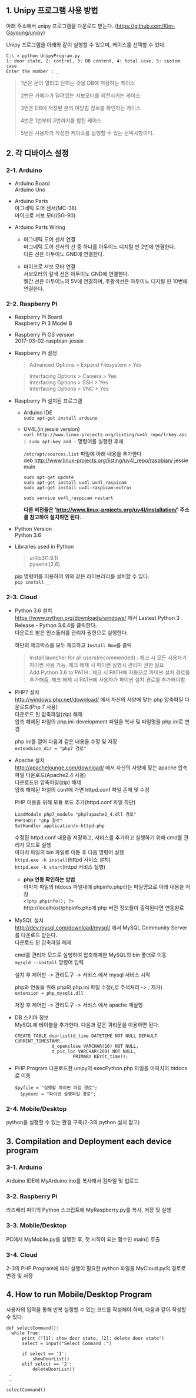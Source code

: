 ## 1. Unipy 프로그램 사용 방법

  아래 주소에서 unipy 프로그램을 다운로드 받는다.
  (https://github.com/Kim-Gayoung/unipy)
   
  Unipy 프로그램을 아래와 같이 실행할 수 있으며, 케이스를 선택할 수 있다.
  
  ``` 
  C:\ > python UnipyProgram.py
  1: door state, 2: control, 3: DB content, 4: total case, 5: custom case
  Enter the number : _
  ```

> <p style="height:20px">1번은 문이 열리고 닫히는 것을 DB에 저장하는 케이스</p>
> <p style="height:20px">2번은 카메라가 달려있는 서보모터를 회전시키는 케이스</p>
> <p style="height:20px">3번은 DB에 저장된 문의 여닫힘 정보를 확인하는 케이스</p>
> <p style="height:20px">4번은 1번부터 3번까지를 합친 케이스</p>
> <p style="height:20px">5번은 사용자가 작성한 케이스를 실행할 수 있는 선택사항이다.</p>


   
## 2. 각 디바이스 설정
### 2-1. Arduino
- Arduino Board<br>
  Arduino Uno


- Arduino Parts<br>
  마그네틱 도어 센서(MC-38)<br>
  마이크로 서보 모터(SG-90)


- Arduino Parts Wiring
	* 마그네틱 도어 센서 연결<br>
		마그네틱 도어 센서의 선 중 하나를 아두이노 디지털 핀 2번에 연결한다.<br>
		다른 선은 아두이노 GND에 연결한다.
			
	* 마이크로 서보 모터 연결<br>
		서보모터의 갈색 선은 아두이노 GND에 연결한다.<br>
		빨간 선은 아두이노의 5V에 연결하며, 주황색선은 아두이노 디지털 핀 10번에 연결한다.<br>

   
### 2-2. Raspberry Pi
- Raspberry Pi Board<br>
	Raspberry Pi 3 Model B
		  
- Raspberry Pi OS version<br>
	2017-03-02-raspbian-jessie
		
- Raspberry Pi 설정
	> Advanced Options > Expand Filesystem > Yes

	> Interfacing Options > Camera > Yes<br>
	> Interfacing Options > SSH > Yes<br>
	> Interfacing Options > VNC > Yes<br>
		
- Raspberry Pi 설치된 프로그램
	* Arduino IDE<br>
	`sudo apt-get install arduino`
		
	* UV4L(in jessie version)<br>
		`curl http://www.linux-projects.org/listing/uv4l_repo/lrkey.asc | sudo apt-key add -` 명령어를 실행한 후에
			
		`/etc/apt/sources.list` 파일에 아래 내용을 추가한다<br>
		deb http://www.linux-projects.org/listing/uv4l_repo/raspbian/ jessie main

		```
        sudo apt-get update
		sudo apt-get install uv4l uv4l_raspicam
		sudo apt-get install uv4l-raspicam-extras
        
		sudo service uv4l_raspicam restart
        ```
			
		**다른 버전들은 'http://www.linux-projects.org/uv4l/installation/' 주소를 참고하여 설치하면 된다.**
		

- Python Version<br>
	Python 3.6
		

- Libraries used in Python<br>
  > urllib3(1.9.1)<br>
  > pyserial(2.6)

  pip 명령어를 이용하여 위와 같은 라이브러리를 설치할 수 있다.<br>
  `pip install _`


### 2-3. Cloud
- Python 3.6 설치<br>
	https://www.python.org/downloads/windows/ 에서 Lastest Python 3 Release - Python 3.6.4를 클릭한다.<br>
	다운로드 받은 인스톨러를 관리자 권한으로 실행한다.<br>

	하단의 체크박스를 모두 체크하고 `Install Now`를 클릭<br>
	> Install launcher for all users(recommended) : 체크 시 모든 사용자가 파이썬 사용 가능, 체크 해제 시 파이썬 실행시 관리자 권한 필요<br>
	> Add Python 3.6 to PATH : 체크 시 PATH에 자동으로 파이썬 설치 경로를 추가해줌, 체크 해제 시 PATH에 사용자가 파이썬 설치 경로를 추가해야함


- PHP7 설치<br>
	http://windows.php.net/download/ 에서 자신의 사양에 맞는 php 압축파일 다운로드(Php 7 사용)<br>
	다운로드 된 압축파일(zip) 해제<br>
	압축 해제된 파일의 php.ini-development 파일을 복사 및 파일명을 php.ini로 변경<br>
	  
	php.ini를 열어 다음과 같은 내용을 수정 및 저장<br>
	`extendsion_dir = "php7 경로"`<br>
		  
- Apache 설치<br>
	http://apachelounge.com/download/ 에서 자신의 사양에 맞는 apache 압축파일 다운로드(Apache2.4 사용)<br>
	다운로드된 압축파일(zip) 해제<br>
	압축 해제된 파일의 conf에 가면 httpd.conf 파일 존재 및 수정<br>
	  
	PHP 이용을 위해 모듈 로드 추가(httpd.conf 파일 하단)
	```
    LoadModule php7_module "php7apache2_4.dll 경로"
	PHPInDir "php 경로"
	SetHandler application/x-httpd-php
    ```
		  
	수정된 httpd.conf 내용을 저장하고, 서비스를 추가하고 실행하기 위해 cmd를 관리자 모드로 실행<br>
	아파치 파일의 bin 파일로 이동 후 다음 명령어 실행<br>
	`httpd.exe -k install`(httpd 서비스 설치)<br>
	`httpd.exe -k start`(httpd 서비스 실행)
  * **php 연동 확인하는 방법**<br>
	  아파치 파일의 htdocs 파일내에 phpinfo.php라는 파일명으로 아래 내용을 저장<br>
		`<?php phpinfo(); ?>`<br>
	  http://localhost/phpinfo.php에 php 버전 정보들이 출력된다면 연동완료
		
- MySQL 설치<br>
	http://dev.mysql.com/download/mysql/ 에서 MySQL Community Server를 다운로드 받는다.<br>
	다운로드 된 압축파일 해제<br>
	  
	cmd를 관리자 모드로 실행하여 압축해제한 MySQL의 bin 폴더로 이동<br>
	`mysqld --install` 명령어 입력<br>
		  
	설치 후 제어판 -> 관리도구 -> 서비스 에서 mysql 서비스 시작<br>
		  
	php와 연동을 위해 php의 php.ini 파일 수정(;로 주석처리 -> ; 제거)<br>
	`extension = php_mysqli.dll`

	저장 후 제어판 -> 관리도구 -> 서비스 에서 apache 재실행


- DB 스키마 정보<br>
	MySQL에 테이블을 추가한다. 다음과 같은 쿼리문을 이용하면 된다.<br>
	```
	CREATE TABLE doorlist(d_time DATETIME NOT NULL DEFAULT CURRENT_TIMESTAMP,
    			  d_openclose VARCHAR(10) NOT NULL,
    			  d_pic_loc VARCHAR(200) NOT NULL,
                          PRIMARY KEY(t_time));
	```
- PHP Program
	다운로드한 unipy의 execPython.php 파일을 아파치의 htdocs로 이동
		  
	<pre><code>$pyfile = "실행할 파이썬 파일 경로";
	$pyexec = "파이썬 실행파일 경로";</code></pre>


### 2-4. Mobile/Desktop
python을 실행할 수 있는 환경 구축(2-3의 python 설치 참고)

## 3. Compilation and Deployment each device program
### 3-1. Arduino
Arduino IDE에 MyArduino.ino를 복사해서 컴파일 및 업로드

		
### 3-2. Raspberry Pi
라즈베리 파이의 Python 스크립트에 MyRaspberry.py를 복사, 저장 및 실행

		
### 3-3. Mobile/Desktop
PC에서 MyMobile.py를 실행한 후, 첫 시작이 되는 함수인 main() 호출

   
### 3-4. Cloud
2-3의 PHP Program에 따라 실행이 필요한 python 파일을 MyCloud.py의 경로로 변경 및 저장
   

## 4. How to run Mobile/Desktop Program
사용자의 입력을 통해 반복 실행할 수 있는 코드를 작성해야 하며, 다음과 같이 작성할 수 있다.
```
def selectCommand():
  while True:
	  print ("[1]: show door state, [2]: delete door state")
	  select = input("Select Command :")

	  if select == '1':
		  showDoorList()
	  elif select == '2':
		  deleteDoorList()
 .
 .
 .
selectCommand()
```
